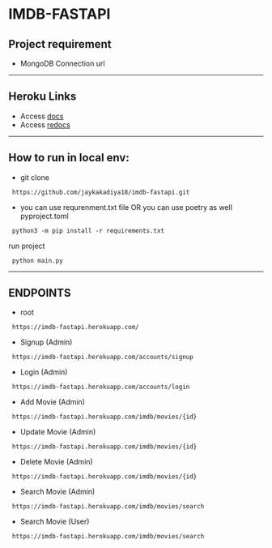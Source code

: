 # IMDB-FASTAPI

## Project requirement
- MongoDB Connection url
---
## Heroku Links
- Access [docs](https://imdb-fastapi.herokuapp.com/docs)
- Access [redocs](https://imdb-fastapi.herokuapp.com/redoc)

---
## How to run in local env:
- git clone 
```shell
 https://github.com/jaykakadiya18/imdb-fastapi.git
```
- you can use requrenment.txt file OR you can use poetry as well pyproject.toml
```shell
 python3 -m pip install -r requirements.txt
```
run project
```shell
 python main.py
```
---
## ENDPOINTS
- root
```shell
 https://imdb-fastapi.herokuapp.com/
```
- Signup (Admin)
```shell
 https://imdb-fastapi.herokuapp.com/accounts/signup
```
- Login (Admin)
```shell
 https://imdb-fastapi.herokuapp.com/accounts/login
```
- Add Movie (Admin)
```shell
 https://imdb-fastapi.herokuapp.com/imdb/movies/{id}
```
- Update Movie (Admin)
```shell
 https://imdb-fastapi.herokuapp.com/imdb/movies/{id}
```
- Delete Movie (Admin)
```shell
 https://imdb-fastapi.herokuapp.com/imdb/movies/{id}
```
- Search Movie (Admin)
```shell
 https://imdb-fastapi.herokuapp.com/imdb/movies/search
```
- Search Movie (User)
```shell
 https://imdb-fastapi.herokuapp.com/imdb/movies/search
```

